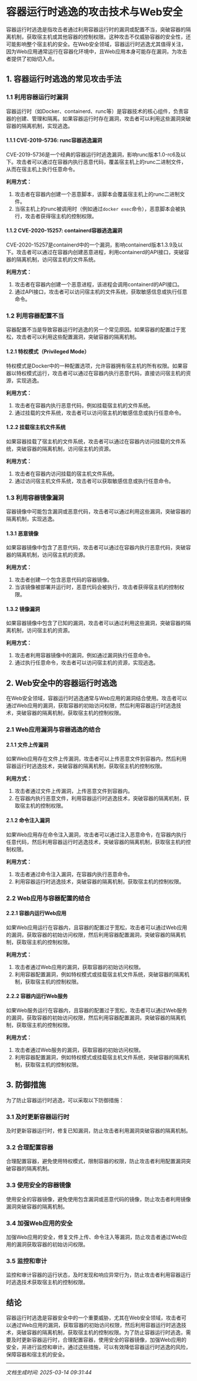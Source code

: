 # 容器运行时逃逸的攻击技术与Web安全

容器运行时逃逸是指攻击者通过利用容器运行时的漏洞或配置不当，突破容器的隔离机制，获取宿主机或其他容器的控制权限。这种攻击不仅威胁容器的安全性，还可能影响整个宿主机的安全。在Web安全领域，容器运行时逃逸尤其值得关注，因为Web应用通常运行在容器化环境中，且Web应用本身可能存在漏洞，为攻击者提供了初始切入点。

## 1. 容器运行时逃逸的常见攻击手法

### 1.1 利用容器运行时漏洞

容器运行时（如Docker、containerd、runc等）是容器技术的核心组件，负责容器的创建、管理和隔离。如果容器运行时存在漏洞，攻击者可以利用这些漏洞突破容器的隔离机制，实现逃逸。

#### 1.1.1 CVE-2019-5736: runc容器逃逸漏洞

CVE-2019-5736是一个经典的容器运行时逃逸漏洞，影响runc版本1.0-rc6及以下。攻击者可以通过在容器内执行恶意代码，覆盖宿主机上的runc二进制文件，从而在宿主机上执行任意命令。

**利用方式：**
1. 攻击者在容器内创建一个恶意脚本，该脚本会覆盖宿主机上的runc二进制文件。
2. 当宿主机上的runc被调用时（例如通过`docker exec`命令），恶意脚本会被执行，攻击者获得宿主机的控制权限。

#### 1.1.2 CVE-2020-15257: containerd容器逃逸漏洞

CVE-2020-15257是containerd中的一个漏洞，影响containerd版本1.3.9及以下。攻击者可以通过在容器内创建恶意进程，利用containerd的API接口，突破容器的隔离机制，访问宿主机的文件系统。

**利用方式：**
1. 攻击者在容器内创建一个恶意进程，该进程会调用containerd的API接口。
2. 通过API接口，攻击者可以访问宿主机的文件系统，获取敏感信息或执行任意命令。

### 1.2 利用容器配置不当

容器配置不当是导致容器运行时逃逸的另一个常见原因。如果容器的配置过于宽松，攻击者可以利用这些配置漏洞，突破容器的隔离机制。

#### 1.2.1 特权模式（Privileged Mode）

特权模式是Docker中的一种配置选项，允许容器拥有宿主机的所有权限。如果容器以特权模式运行，攻击者可以通过在容器内执行恶意代码，直接访问宿主机的资源，实现逃逸。

**利用方式：**
1. 攻击者在容器内执行恶意代码，例如挂载宿主机的文件系统。
2. 通过挂载的文件系统，攻击者可以访问宿主机的敏感信息或执行任意命令。

#### 1.2.2 挂载宿主机文件系统

如果容器挂载了宿主机的文件系统，攻击者可以通过在容器内访问挂载的文件系统，突破容器的隔离机制，访问宿主机的资源。

**利用方式：**
1. 攻击者在容器内访问挂载的宿主机文件系统。
2. 通过访问宿主机文件系统，攻击者可以获取敏感信息或执行任意命令。

### 1.3 利用容器镜像漏洞

容器镜像中可能包含漏洞或恶意代码，攻击者可以通过利用这些漏洞，突破容器的隔离机制，实现逃逸。

#### 1.3.1 恶意镜像

如果容器镜像中包含了恶意代码，攻击者可以通过在容器内执行恶意代码，突破容器的隔离机制，访问宿主机的资源。

**利用方式：**
1. 攻击者创建一个包含恶意代码的容器镜像。
2. 当该镜像被部署并运行时，恶意代码会被执行，攻击者获得宿主机的控制权限。

#### 1.3.2 镜像漏洞

如果容器镜像中包含了已知的漏洞，攻击者可以通过利用这些漏洞，突破容器的隔离机制，访问宿主机的资源。

**利用方式：**
1. 攻击者利用容器镜像中的漏洞，例如通过漏洞执行任意命令。
2. 通过执行任意命令，攻击者可以访问宿主机的资源，实现逃逸。

## 2. Web安全中的容器运行时逃逸

在Web安全领域，容器运行时逃逸通常与Web应用的漏洞结合使用。攻击者可以通过Web应用的漏洞，获取容器的初始访问权限，然后利用容器运行时逃逸技术，突破容器的隔离机制，获取宿主机的控制权限。

### 2.1 Web应用漏洞与容器逃逸的结合

#### 2.1.1 文件上传漏洞

如果Web应用存在文件上传漏洞，攻击者可以上传恶意文件到容器内，然后利用容器运行时逃逸技术，突破容器的隔离机制，获取宿主机的控制权限。

**利用方式：**
1. 攻击者通过文件上传漏洞，上传恶意文件到容器内。
2. 在容器内执行恶意文件，利用容器运行时逃逸技术，突破容器的隔离机制，获取宿主机的控制权限。

#### 2.1.2 命令注入漏洞

如果Web应用存在命令注入漏洞，攻击者可以通过注入恶意命令，在容器内执行任意代码，然后利用容器运行时逃逸技术，突破容器的隔离机制，获取宿主机的控制权限。

**利用方式：**
1. 攻击者通过命令注入漏洞，在容器内执行恶意命令。
2. 利用容器运行时逃逸技术，突破容器的隔离机制，获取宿主机的控制权限。

### 2.2 Web应用与容器配置的结合

#### 2.2.1 容器内运行Web应用

如果Web应用运行在容器内，且容器的配置过于宽松，攻击者可以通过Web应用的漏洞，获取容器的初始访问权限，然后利用容器配置漏洞，突破容器的隔离机制，获取宿主机的控制权限。

**利用方式：**
1. 攻击者通过Web应用的漏洞，获取容器的初始访问权限。
2. 利用容器配置漏洞，例如特权模式或挂载宿主机文件系统，突破容器的隔离机制，获取宿主机的控制权限。

#### 2.2.2 容器内运行Web服务

如果Web服务运行在容器内，且容器的配置过于宽松，攻击者可以通过Web服务的漏洞，获取容器的初始访问权限，然后利用容器配置漏洞，突破容器的隔离机制，获取宿主机的控制权限。

**利用方式：**
1. 攻击者通过Web服务的漏洞，获取容器的初始访问权限。
2. 利用容器配置漏洞，例如特权模式或挂载宿主机文件系统，突破容器的隔离机制，获取宿主机的控制权限。

## 3. 防御措施

为了防止容器运行时逃逸，可以采取以下防御措施：

### 3.1 及时更新容器运行时

及时更新容器运行时，修复已知漏洞，防止攻击者利用漏洞突破容器的隔离机制。

### 3.2 合理配置容器

合理配置容器，避免使用特权模式，限制容器的权限，防止攻击者利用配置漏洞突破容器的隔离机制。

### 3.3 使用安全的容器镜像

使用安全的容器镜像，避免使用包含漏洞或恶意代码的镜像，防止攻击者利用镜像漏洞突破容器的隔离机制。

### 3.4 加强Web应用的安全

加强Web应用的安全，修复文件上传、命令注入等漏洞，防止攻击者通过Web应用的漏洞获取容器的初始访问权限。

### 3.5 监控和审计

监控和审计容器的运行状态，及时发现和响应异常行为，防止攻击者利用容器运行时逃逸技术获取宿主机的控制权限。

## 结论

容器运行时逃逸是容器安全中的一个重要威胁，尤其在Web安全领域，攻击者可以通过Web应用的漏洞，获取容器的初始访问权限，然后利用容器运行时逃逸技术，突破容器的隔离机制，获取宿主机的控制权限。为了防止容器运行时逃逸，需要及时更新容器运行时，合理配置容器，使用安全的容器镜像，加强Web应用的安全，并进行监控和审计。通过这些措施，可以有效降低容器运行时逃逸的风险，保障容器和宿主机的安全。

---

*文档生成时间: 2025-03-14 09:31:44*



